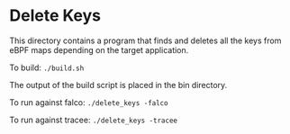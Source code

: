 # Delete Keys
This directory contains a program that finds and deletes all the keys from eBPF maps depending on the
target application.

To build: `./build.sh`

The output of the build script is placed in the bin directory.

To run against falco: `./delete_keys -falco`

To run against tracee: `./delete_keys -tracee`
